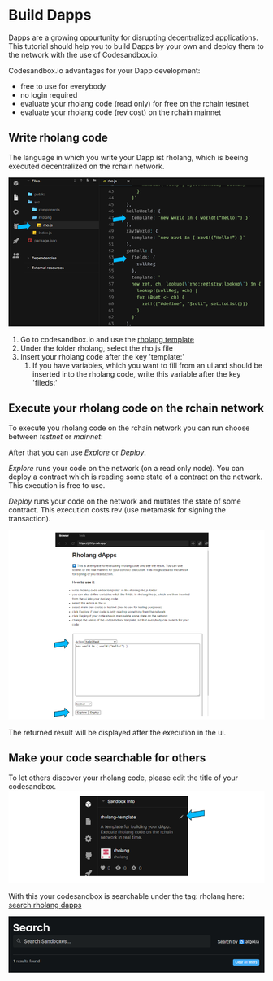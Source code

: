 # Build Dapps

Dapps are a growing oppurtunity for disrupting decentralized applications. This tutorial should help you to build Dapps by your own and deploy them to the network with the use of Codesandbox.io.

Codesandbox.io advantages for your Dapp development:

- free to use for everybody
- no login required
- evaluate your rholang code (read only) for free on the rchain testnet
- evaluate your rholang code (rev cost) on the rchain mainnet

## Write rholang code

The language in which you write your Dapp ist rholang, which is beeing executed decentralized on the rchain network.

![rholang-code](./images/rho-file.png)

1. Go to codesandbox.io and use the [rholang template](https://codesandbox.io/s/rholang-template-jd55p?file=/src/rholang/rho.js)
1. Under the folder rholang, select the rho.js file
1. Insert your rholang code after the key 'template:'
   1. If you have variables, which you want to fill from an ui and should be inserted into the rholang code, write this variable after the key 'fileds:'

## Execute your rholang code on the rchain network

To execute you rholang code on the rchain network you can run choose between _testnet_ or _mainnet_:

After that you can use _Explore_ or _Deploy_.

_Explore_ runs your code on the network (on a read only node). You can deploy a contract which is reading some state of a contract on the network. This execution is free to use.

_Deploy_ runs your code on the network and mutates the state of some contract. This execution costs rev (use metamask for signing the transaction).

![view](./images/rho-view.png)

The returned result will be displayed after the execution in the ui.

## Make your code searchable for others

To let others discover your rholang code, please edit the title of your codesandbox.
![title](./images/rho-title.png)

With this your codesandbox is searchable under the tag: rholang here: [search rholang dapps](https://codesandbox.io/search?refinementList%5Btags%5D%5B0%5D=rholang&page=1&configure%5BhitsPerPage%5D=12)

![search](./images/rho-search.png)
